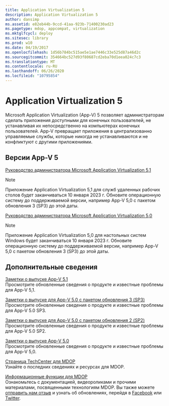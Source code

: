 ```yaml
---
title: Application Virtualization 5
description: Application Virtualization 5
author: dansimp
ms.assetid: e82eb44b-9ccd-41aa-923b-71400230ad23
ms.pagetype: mdop, appcompat, virtualization
ms.mktglfcycl: deploy
ms.sitesec: library
ms.prod: w10
ms.date: 04/19/2017
ms.openlocfilehash: 1d56b784bc515ae5e1ae7446c33e525d87a46d2c
ms.sourcegitcommit: 354664bc527d93f80687cd2eba70d1eea024c7c3
ms.translationtype: MT
ms.contentlocale: ru-RU
ms.lasthandoff: 06/26/2020
ms.locfileid: "10795854"
---
```

# Application Virtualization 5


Microsoft Application Virtualization (App-V) 5 позволяет администраторам сделать приложения доступными для конечных пользователей, не устанавливая их непосредственно на компьютерах конечных пользователей. App-V превращает приложения в централизованно управляемые службы, которые никогда не устанавливаются и не конфликтуют с другими приложениями.

## Версии App-V 5


[Руководство администратора Microsoft Application Virtualization 5,1](microsoft-application-virtualization-51-administrators-guide.md)

> [!NOTE]
> Приложение Application Virtualization 5,1 для служб удаленных рабочих столов будет заканчиваться 10 января 2023 г. Обновите операционную систему до поддерживаемой версии, например App-V 5,0 с пакетом обновления 3 (SP3) до этой даты.

[Руководство администратора Microsoft Application Virtualization 5,0](microsoft-application-virtualization-50-administrators-guide.md)

> [!NOTE] 
> Приложение Application Virtualization 5,0 для настольных систем Windows будет заканчиваться 10 января 2023 г. Обновите операционную систему до поддерживаемой версии, например App-V 5,0 с пакетом обновления 3 (SP3) до этой даты.

## Дополнительные сведения


<a href="" id="release-notes-for-app-v-5-1"></a>[Заметки о выпуске App-V 5.1](release-notes-for-app-v-51.md)  
Просмотрите обновленные сведения о продукте и известные проблемы для App-V 5,1.

<a href="" id="release-notes-for-app-v-5-0-sp3"></a>[Заметки о выпуске для App-V 5.0 с пакетом обновления 3 (SP3)](release-notes-for-app-v-50-sp3.md)  
Просмотрите обновленные сведения о продукте и известные проблемы для App-V 5.0 SP3.

<a href="" id="release-notes-for-app-v-5-0-sp2"></a>[Заметки о выпуске для App-V 5.0 с пакетом обновления 2 (SP2)](release-notes-for-app-v-50-sp2.md)  
Просмотрите обновленные сведения о продукте и известные проблемы для App-V 5.0 SP2.

<a href="" id="release-notes-for-app-v-5-0"></a>[Заметки о выпуске App-V 5.0](release-notes-for-app-v-50.md)  
Просмотрите обновленные сведения о продукте и известные проблемы для App-V 5,0.

<a href="" id="mdop-techcenter-page"></a>[Страница TechCenter для MDOP](https://go.microsoft.com/fwlink/p/?LinkId=225286)  
Узнайте о последних сведениях и ресурсах для MDOP.

<a href="" id="mdop-information-experience"></a>[Информационные функции для MDOP](https://go.microsoft.com/fwlink/p/?LinkId=236032)  
Ознакомьтесь с документацией, видеороликами и прочими материалами, посвященными технологиям MDOP. Вы также можете [отправить нам отзыв](mailto:MDOPDocs@microsoft.com) и узнать об обновлениях, перейдя в [Facebook](https://go.microsoft.com/fwlink/p/?LinkId=242445) или [Twitter](https://go.microsoft.com/fwlink/p/?LinkId=242447).






 

 





